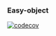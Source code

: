 ### Easy-object

[![codecov](https://codecov.io/gh/EasyObject/easy-object/branch/master/graph/badge.svg?token=ML1B7SE89R)](undefined)
